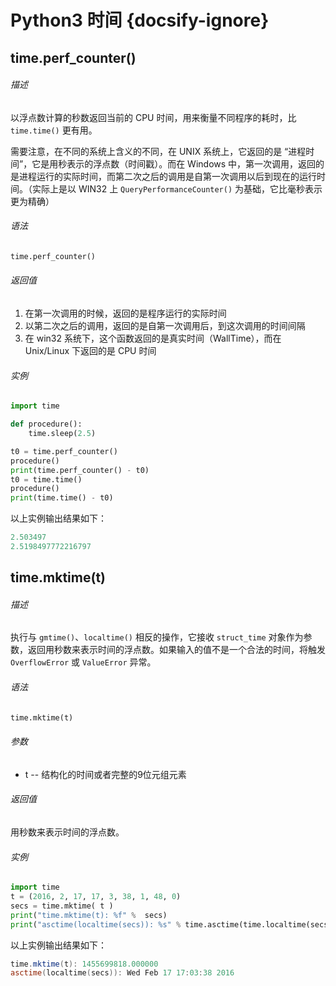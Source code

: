 # Python3 时间 {docsify-ignore}

## time.perf_counter()

###### 描述

以浮点数计算的秒数返回当前的 CPU 时间，用来衡量不同程序的耗时，比 `time.time()` 更有用。

需要注意，在不同的系统上含义的不同，在 UNIX 系统上，它返回的是 “进程时间”，它是用秒表示的浮点数（时间戳）。而在 Windows 中，第一次调用，返回的是进程运行的实际时间，而第二次之后的调用是自第一次调用以后到现在的运行时间。（实际上是以 WIN32 上 `QueryPerformanceCounter()` 为基础，它比毫秒表示更为精确）

###### 语法

```python
time.perf_counter()
```

###### 返回值

1. 在第一次调用的时候，返回的是程序运行的实际时间
2. 以第二次之后的调用，返回的是自第一次调用后，到这次调用的时间间隔
3. 在 win32 系统下，这个函数返回的是真实时间（WallTime），而在 Unix/Linux 下返回的是 CPU 时间

###### 实例

```python
import time

def procedure():
    time.sleep(2.5)

t0 = time.perf_counter()
procedure()
print(time.perf_counter() - t0)
t0 = time.time()
procedure()
print(time.time() - t0)
```

以上实例输出结果如下：

```powershell
2.503497
2.5198497772216797
```

## time.mktime(t)

###### 描述

执行与 `gmtime()`、`localtime()` 相反的操作，它接收 `struct_time` 对象作为参数，返回用秒数来表示时间的浮点数。如果输入的值不是一个合法的时间，将触发 `OverflowError` 或 `ValueError` 异常。

###### 语法

```python
time.mktime(t)
```

###### 参数

- t -- 结构化的时间或者完整的9位元组元素

###### 返回值

用秒数来表示时间的浮点数。

###### 实例

```python
import time
t = (2016, 2, 17, 17, 3, 38, 1, 48, 0)
secs = time.mktime( t )
print("time.mktime(t): %f" %  secs)
print("asctime(localtime(secs)): %s" % time.asctime(time.localtime(secs)))
```

以上实例输出结果如下：

```powershell
time.mktime(t): 1455699818.000000
asctime(localtime(secs)): Wed Feb 17 17:03:38 2016
```
